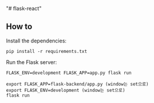 "# flask-react"

## How to

Install the dependencies:

    pip install -r requirements.txt

Run the Flask server:

    FLASK_ENV=development FLASK_APP=app.py flask run

    export FLASK_APP=flask-backend/app.py (window는 set으로)
    export FLASK_ENV=development (window는 set으로)
    flask run
